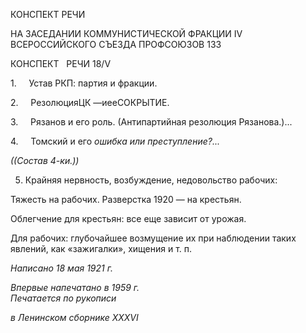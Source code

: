 КОНСПЕКТ РЕЧИ

НА ЗАСЕДАНИИ КОММУНИСТИЧЕСКОЙ ФРАКЦИИ IV ВСЕРОССИЙСКОГО СЪЕЗДА ПРОФСОЮЗОВ 133

КОНСПЕКТ   РЕЧИ 18/V

1.     Устав РКП: партия и фракции.

2.     РезолюцияЦК —иееСОКРЫТИЕ.

3.     Рязанов и его роль. (Антипартийная резолюция Рязанова.)...

4.     Томский и его _ошибка или преступление?..._

_((Состав 4-ки.))_

5. Крайняя нервность, возбуждение, недовольство рабочих:

Тяжесть на рабочих. Разверстка 1920 — на крестьян.

Облегчение для крестьян: все еще зависит от урожая.

Для рабочих: глубочайшее возмущение их при наблюдении таких явлений, как «зажигалки», хищения и т. п.

_Написано 18 мая 1921 г._

_Впервые напечатано в 1959 г.                                                              Печатается по рукописи_

_в Ленинском сборнике_ _XXXVI_